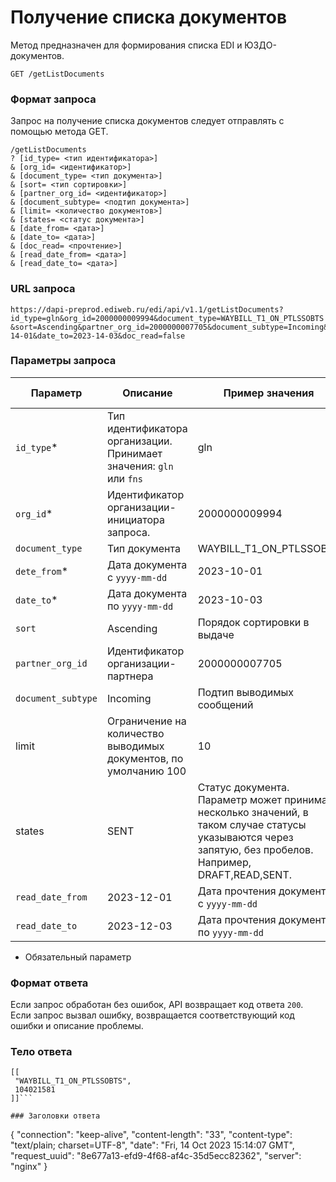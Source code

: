 # Получение списка документов

Метод предназначен для формирования списка EDI и ЮЗДО-документов.

```GET /getListDocuments```

### Формат запроса

Запрос на получение списка документов следует отправлять с помощью метода GET.
```
/getListDocuments
? [id_type= <тип идентификатора>]
& [org_id= <идентификатор>]
& [document_type= <тип документа>]
& [sort= <тип сортировки>]
& [partner_org_id= <идентификатор>]
& [document_subtype= <подтип документа>]
& [limit= <количество документов>]
& [states= <статус документа>]
& [date_from= <дата>]
& [date_to= <дата>]
& [doc_read= <прочтение>]
& [read_date_from= <дата>]
& [read_date_to= <дата>]
```

### URL запроса 
```
https://dapi-preprod.ediweb.ru/edi/api/v1.1/getListDocuments?id_type=gln&org_id=2000000009994&document_type=WAYBILL_T1_ON_PTLSSOBTS &sort=Ascending&partner_org_id=2000000007705&document_subtype=Incoming&limit=10&date_from=2023-14-01&date_to=2023-14-03&doc_read=false
```

### Параметры запроса
| Параметр   | Описание | Пример значения | Тип данных |
|------------|----------|-----------------|------------|
|`id_type`*            |Тип идентификатора организации. Принимает значения: `gln` или `fns`          | gln                |string            |
|`org_id`*            |Идентификатор организации-инициатора запроса.	          | 2000000009994                | string           |
|`document_type`            |Тип документа          |WAYBILL_T1_ON_PTLSSOBTS                 |string            |
|`dete_from`*            |Дата документа с `yyyy-mm-dd`          |2023-10-01                 |string           |
|`date_to`*            |Дата документа по `yyyy-mm-dd`          |2023-10-03                 |string            |
|`sort`            |Ascending          |Порядок сортировки в выдаче                 |string            |
|`partner_org_id`            |Идентификатор организации-партнера          |2000000007705                 |string            |
|`document_subtype`            |Incoming          |Подтип выводимых сообщений                 |string            |
|limit            |Ограничение на количество выводимых документов, по умолчанию 100          |10                 |string            |
|states            |SENT          |Статус документа. Параметр может принимать несколько значений, в таком случае статусы указываются через запятую, без пробелов. Например, DRAFT,READ,SENT.                 |string          |
|`read_date_from`           |2023-12-01          |Дата прочтения документа с `yyyy-mm-dd`                 |data-time            |
|`read_date_to`           |2023-12-03         |Дата прочтения документа по `yyyy-mm-dd`                  |data-time            |
* Обязательный параметр

### Формат ответа

Если запрос обработан без ошибок, API возвращает код ответа `200`. Если запрос вызвал ошибку, возвращается соответствующий код ошибки и описание проблемы.

### Тело ответа
```
[[
 "WAYBILL_T1_ON_PTLSSOBTS",
 104021581
]]```

### Заголовки ответа
```
{
  "connection": "keep-alive",
  "content-length": "33",
  "content-type": "text/plain; charset=UTF-8",
  "date": "Fri, 14 Oct 2023 15:14:07 GMT",
  "request_uuid": "8e677a13-efd9-4f68-af4c-35d5ecc82362",
  "server": "nginx"
}
```